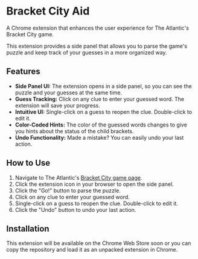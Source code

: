 # Bracket City Aid

A Chrome extension that enhances the user experience for The Atlantic's Bracket City game.

This extension provides a side panel that allows you to parse the game's puzzle and keep track of your guesses in a more organized way.

## Features

*   **Side Panel UI:** The extension opens in a side panel, so you can see the puzzle and your guesses at the same time.
*   **Guess Tracking:** Click on any clue to enter your guessed word. The extension will save your progress.
*   **Intuitive UI:** Single-click on a guess to reopen the clue. Double-click to edit it. 
*   **Color-Coded Hints:** The color of the guessed words changes to give you hints about the status of the child brackets.
*   **Undo Functionality:** Made a mistake? You can easily undo your last action.

## How to Use

1.  Navigate to The Atlantic's [Bracket City game page](https://www.theatlantic.com/games/bracket-city/).
2.  Click the extension icon in your browser to open the side panel.
3.  Click the "Go!" button to parse the puzzle.
4.  Click on any clue to enter your guessed word.
5.  Single-click on a guess to reopen the clue. Double-click to edit it. 
6.  Click the "Undo" button to undo your last action.

## Installation

This extension will be available on the Chrome Web Store soon or you can copy the repository and load it as an unpacked extension in Chrome.
